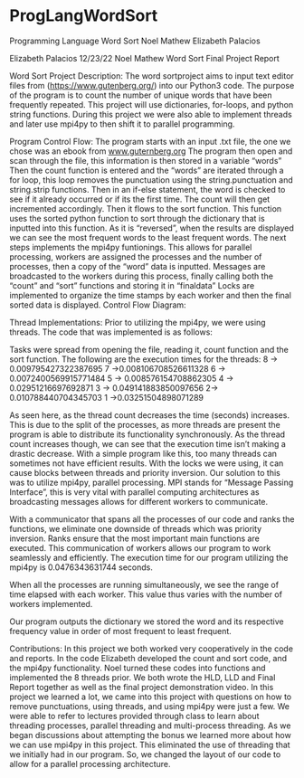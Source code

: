 # ProgLangWordSort
Programming Language Word Sort
Noel Mathew
Elizabeth Palacios 


Elizabeth Palacios									12/23/22
Noel Mathew
Word Sort Final Project Report

Word Sort Project Description:
The word sortproject aims to input text editor files from (https://www.gutenberg.org/) into our Python3 code. The purpose of the program is to count the number of unique words that have been frequently repeated. This project will use dictionaries, for-loops, and python string functions. During this project we were also able to implement threads and later use mpi4py to then shift it to parallel programming. 

Program Control Flow:
The program starts with an input .txt file, the one we chose was an ebook from www.guternberg.org 
The program then open and scan through the file, this information is then stored in a variable “words”
Then the count function is entered and the “words” are iterated through a for loop, this loop removes the punctuation using the string.punctuation and string.strip functions. Then in an if-else statement, the word is checked to see if it already occurred or if its the first time. The count will then get incremented accordingly. 
Then it flows to the sort function. This function uses the sorted python function to sort through the dictionary that is inputted into this function. As it is “reversed”, when the results are displayed we can see the most frequent words to the least frequent words. 
The next steps implements the mpi4py funtionings. This allows for parallel processing, workers are assigned the processes and the number of processes, then a copy of the “word” data is inputted. Messages are broadcasted to the workers during this process, finally calling both the “count” and “sort” functions and storing it in “finaldata”
Locks are implemented to organize the time stamps by each worker and then the final sorted data is displayed. 
Control Flow Diagram:















Thread Implementations: 
Prior to utilizing the mpi4py, we were using threads. The code that was implemented is as follows:


Tasks were spread from opening the file, reading it, count function and the sort function. The following are the execution times for the threads:
8  → 0.009795427322387695
7 →0.008106708526611328
6 → 0.0072400569915771484
5 → 0.008576154708862305
4 → 0.02951216697692871
3 → 0.049141883850097656
2→ 0.010788440704345703
1 →0.03251504898071289

As seen here, as the thread count decreases the time (seconds) increases. This is due to the split of the processes, as more threads are present the program is able to distribute its functionality synchronously. As the thread count increases though, we can see that the execution time isn’t making a drastic decrease. With a simple program like this, too many threads can sometimes not have efficient results. With the locks we were using, it can cause blocks between threads and priority inversion. Our solution to this was to utilize mpi4py, parallel processing. MPI stands for “Message Passing Interface”, this is very vital with parallel computing architectures as broadcasting messages allows for different workers to communicate. 










With a communicator that spans all the processes of our code and ranks the functions, we eliminate one downside of threads which was priority inversion. Ranks ensure that the most important main functions are executed. This communication of workers allows our program to work seamlessly and efficiently. The execution time for our program utilizing the mpi4py is 0.0476343631744 seconds. 

When all the processes are running simultaneously, we see the range of time elapsed with each worker. This value thus varies with the number of workers implemented. 

Our program outputs the dictionary we stored the word and its respective frequency value in order of most frequent to least frequent. 

Contributions:
In this project we both worked very cooperatively in the code and reports. In the code Elizabeth developed the count and sort code, and the mpi4py functionality. Noel turned these codes into functions and implemented the 8 threads prior. We both wrote the HLD, LLD and Final Report together as well as the final project demonstration video. In this project we learned a lot, we came into this project with questions on how to remove punctuations, using threads, and using mpi4py were just a few. We were able to refer to lectures provided through class to learn about threading processes, parallel threading and multi-process threading. As we began discussions about attempting the bonus we learned more about how we can use mpi4py in this project. This eliminated the use of threading that we initially had in our program. So, we changed the layout of our code to allow for a parallel processing architecture. 
